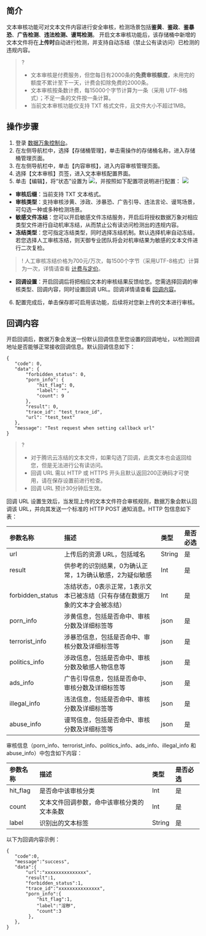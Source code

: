 
## 简介

文本审核功能可对文本文件内容进行安全审核，检测场景包括**鉴黄**、**鉴政**、**鉴暴恐**、**广告检测**、**违法检测、谩骂检测**。
开启文本审核功能后，该存储桶中新增的文本文件将在**上传时**自动进行检测，并支持自动冻结（禁止公有读访问）已检测的违规内容。

>?
> - 文本审核是付费服务，但您每日有2000条的**免费审核额度**，未用完的额度不累计至下一天，计费会扣除免费的2000条。
>- 文本审核按条数计费，每15000个字节计算为一条（采用 UTF-8格式）；不足一条的文件按一条计算。
> - 当前文本审核功能仅支持 TXT 格式文件，且文件大小不超过1MB。

## 操作步骤

1. 登录 [数据万象控制台](https://console.cloud.tencent.com/ci)。
2. 在左侧导航栏中，选择【存储桶管理】，单击需操作的存储桶名称，进入存储桶管理页面。
3. 在左侧导航栏中，单击【内容审核】，进入内容审核管理页面。
4. 选择【文本审核】页签，进入文本审核配置界面。
5. 单击【编辑】，将“状态”设置为 ![](https://main.qcloudimg.com/raw/dc7ab536b80d520ea2aa5c9a1f244fb1.png)，并按照如下配置项说明进行配置：
![](https://main.qcloudimg.com/raw/972ee2105a27bc0c391b68ab841cfe14.png)
 - **审核后缀**：当前支持 TXT 文本格式。
 - **审核类型**：支持审核涉黄、涉政、涉暴恐、广告引导、违法言论、谩骂场景，可勾选一种或多种检测场景。
 - **敏感文件冻结**：您可以开启敏感文件冻结服务，开启后将授权数据万象对相应类型文件进行自动机审冻结，从而禁止公有读访问检测出的违规内容。
  - **冻结类型**：您可指定冻结类型，同时选择冻结机制。默认选择机审自动冻结，若您选择人工审核冻结，则天御专业团队将会对机审结果为敏感的文本文件进行二次复检。
 >! 人工审核冻结价格为700元/万次，每1500个字节（采用UTF-8格式）计算为一次，详情请查看 [计费与定价](https://cloud.tencent.com/document/product/460/6970#.E5.86.85.E5.AE.B9.E8.AF.86.E5.88.AB.E8.B4.B9.E7.94.A8)。
 >
 - **回调设置**：开启回调后将把相应文本的审核结果反馈给您。您需选择回调的审核类型、回调内容，同时设置回调 URL。回调详情请查看 [回调内容](#1)。
6. 配置完成后，单击保存即可启用该功能，后续将对您新上传的文本进行审核。



<span id="1"></span>
## 回调内容

开启回调后，数据万象会发送一份默认回调信息至您设置的回调地址，以检测回调地址是否能够正常接收回调信息。默认回调信息如下：
```plaintext
{
   "code": 0,
   "data": {
       "forbidden_status": 0,
       "porn_info": {
           "hit_flag": 0,
           "label": "",
           "count": 9
       },
       "result": 0,
       "trace_id": "test_trace_id",
       "url": "test_text"
   },
   "message": "Test request when setting callback url"
}
```

>?
> - 对于腾讯云冻结的文本文件，如果勾选了回调，此类文本也会返回给您，但是无法进行公有读访问。
> - 回调 URL 需以 HTTP 或 HTTPS 开头且默认返回200正确码才可使用，请在保存设置前进行检查。
> - 回调 URL 预计30分钟后生效。
> 

回调 URL 设置生效后，当发现上传的文本文件符合审核规则，数据万象会默认回调该 URL，并向其发送一个标准的 HTTP POST 通知消息。HTTP 包信息如下表：

| 参数名称         | 描述                                                         | 类型   | 是否必选 |
| :--------------- | :----------------------------------------------------------- | :----- | :------- |
| url              | 上传后的资源 URL，包括域名                                  | String | 是       |
| result           | 供参考的识别结果，0为确认正常，1为确认敏感，2为疑似敏感      | Int    | 是       |
| forbidden_status | 冻结状态，0表示正常，1表示文本已被冻结（只有存储在数据万象的文本才会被冻结） | Int    | 是       |
| porn_info        | 涉黄信息，包括是否命中、审核分数及详细标签等                 | json   | 是       |
| terrorist_info   | 涉暴恐信息，包括是否命中、审核分数及详细标签等               | json   | 是       |
| politics_info    | 涉政信息，包括是否命中、审核分数及敏感人物信息等             | json   | 是       |
| ads_info         | 广告引导信息，包括是否命中、审核分数及详细标签等             | json   | 是       |
| illegal_info     | 违法信息，包括是否命中、审核分数及详细标签等             | json   | 是       |
| abuse_info       | 谩骂信息，包括是否命中、审核分数及详细标签等             | json   | 是       |

审核信息（porn_info、terrorist_info、politics_info、ads_info、illegal_info 和 abuse_info）中包含如下内容：

| 参数名称 | 描述                                       | 类型   | 是否必选 |
| :------- | :----------------------------------------- | :----- | :------- |
| hit_flag | 是否命中该审核分类                         | Int    | 是       |
| count    | 文本文件回调参数，命中该审核分类的文本条数 | Int    | 是       |
| label    | 识别出的文本标签                           | String | 是       |

以下为回调内容示例：

```plaintext
{	
​	"code":0,
​	"message":"success",
​	"data":{
​		"url":"xxxxxxxxxxxxxxx",
​		"result":1,
​		"forbidden_status":1,
​		"trace_id":"xxxxxxxxxxxxxxx",
​		"porn_info":{
​			"hit_flag":1,
​			"label":"淫秽",
​			"count":3
​		 },
​ 	},
}
```


